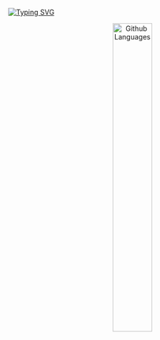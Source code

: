 [![Typing SVG](https://readme-typing-svg.herokuapp.com?color=B1F7E2&lines=Hi%2C+I'm+luc%2C+a+young+developer)](https://git.io/typing-svg)

<p align="center">
    </a>
    <img width="40%" src="https://github-readme-stats.vercel.app/api/top-langs?username=Luc-us&theme=dark&hide_border=true&layout=compact&langs_count=5" alt="Github Languages" />
</p>
